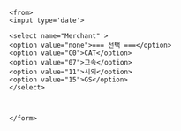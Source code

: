 <html>
  <head>
    <meta charset="utf-8">
    <meta name="viewport" content="width=device-width">
    <title>SelectBox Multiple Option Sort</title>
  </head>
  <body>
    <script src="https://choiinh.github.io/Project.github.io/">
    </script>
    
    <from>
    <input type='date'>
    
    <select name="Merchant" >
    <option value="none">=== 선택 ===</option>
    <option value="C0">CAT</option>
    <option value="07">고속</option>
    <option value="11">시외</option>
    <option value="15">GS</option>
    </select>

    
   
    </form>
  </body>
</html>
